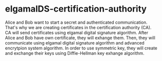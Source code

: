 # elgamalDS-certification-authority
Alice and Bob want to start a secret and authenticated communication. That's why we are creating certificates in the
certification authority (CA). CA will send certificates using elgamal digital signature algorithm. After Alice and
Bob have own certificate, they will exhange them. Then, they will communicate using elgamal digital signature algorithm 
and advanced encrytpion system algorithm. In order to use symmetric key, they will create and exchange their keys using Diffie-Hellman
key exhange algorithm.
